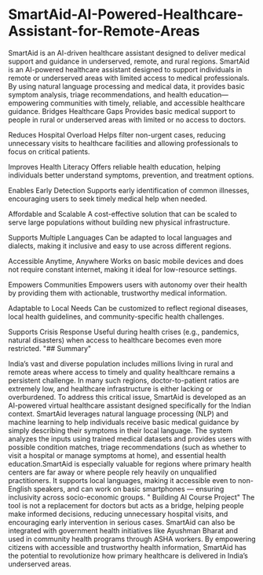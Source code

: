 # SmartAid-AI-Powered-Healthcare-Assistant-for-Remote-Areas
SmartAid is an AI-driven healthcare assistant designed to deliver medical support and guidance in underserved, remote, and rural regions.
SmartAid is an AI-powered healthcare assistant designed to support individuals in remote or underserved areas with limited access to medical professionals. By using natural language processing and medical data, it provides basic symptom analysis, triage recommendations, and health education—empowering communities with timely, reliable, and accessible healthcare guidance.
Bridges Healthcare Gaps
Provides basic medical support to people in rural or underserved areas with limited or no access to doctors.

Reduces Hospital Overload
Helps filter non-urgent cases, reducing unnecessary visits to healthcare facilities and allowing professionals to focus on critical patients.

Improves Health Literacy
Offers reliable health education, helping individuals better understand symptoms, prevention, and treatment options.

Enables Early Detection
Supports early identification of common illnesses, encouraging users to seek timely medical help when needed.

Affordable and Scalable
A cost-effective solution that can be scaled to serve large populations without building new physical infrastructure.

Supports Multiple Languages
Can be adapted to local languages and dialects, making it inclusive and easy to use across different regions.

Accessible Anytime, Anywhere
Works on basic mobile devices and does not require constant internet, making it ideal for low-resource settings.

Empowers Communities
Empowers users with autonomy over their health by providing them with actionable, trustworthy medical information.

Adaptable to Local Needs
Can be customized to reflect regional diseases, local health guidelines, and community-specific health challenges.

Supports Crisis Response
Useful during health crises (e.g., pandemics, natural disasters) when access to healthcare becomes even more restricted.
                                                        "## Summary"  
                                                                                                             

India’s vast and diverse population includes millions living in rural and remote areas where access to timely and quality healthcare remains a persistent challenge. In many such regions, doctor-to-patient ratios are extremely low, and healthcare infrastructure is either lacking or overburdened. To address this critical issue, SmartAid is developed as an AI-powered virtual healthcare assistant designed specifically for the Indian context.
SmartAid leverages natural language processing (NLP) and machine learning to help individuals receive basic medical guidance by simply describing their symptoms in their local language. The system analyzes the inputs using trained medical datasets and provides users with possible condition matches, triage recommendations (such as whether to visit a hospital or manage symptoms at home), and essential health education.SmartAid is especially valuable for regions where primary health centers are far away or where people rely heavily on unqualified practitioners. It supports local languages, making it accessible even to non-English speakers, and can work on basic smartphones — ensuring inclusivity across socio-economic groups.
                                                     " Building AI Course Project"
The tool is not a replacement for doctors but acts as a bridge, helping people make informed decisions, reducing unnecessary hospital visits, and encouraging early intervention in serious cases. SmartAid can also be integrated with government health initiatives like Ayushman Bharat and used in community health programs through ASHA workers.
By empowering citizens with accessible and trustworthy health information, SmartAid has the potential to revolutionize how primary healthcare is delivered in India’s underserved areas.

